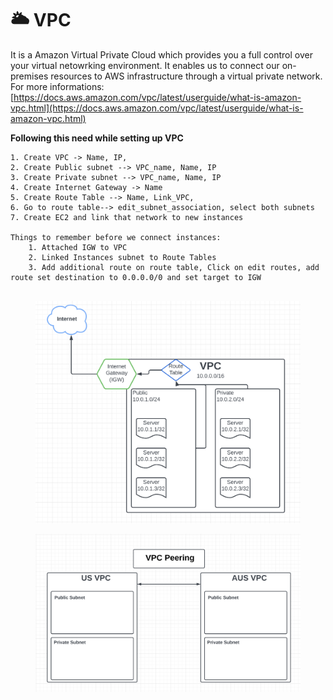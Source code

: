 # 🌥 VPC

It is a Amazon Virtual Private Cloud which provides you a full control over your virtual netowrking environment. It enables us to connect our on-premises resources to AWS infrastructure through a virtual private network. For more informations: [https://docs.aws.amazon.com/vpc/latest/userguide/what-is-amazon-vpc.html](https://docs.aws.amazon.com/vpc/latest/userguide/what-is-amazon-vpc.html)



**Following this need while setting up VPC**&#x20;

```
1. Create VPC -> Name, IP, 
2. Create Public subnet --> VPC_name, Name, IP
3. Create Private subnet --> VPC_name, Name, IP 
4. Create Internet Gateway -> Name
5. Create Route Table --> Name, Link_VPC, 
6. Go to route table--> edit_subnet_association, select both subnets
7. Create EC2 and link that network to new instances

Things to remember before we connect instances:
	1. Attached IGW to VPC
	2. Linked Instances subnet to Route Tables
	3. Add additional route on route table, Click on edit routes, add route set destination to 0.0.0.0/0 and set target to IGW


```

<figure><img src="../.gitbook/assets/Screen Shot 2022-11-06 at 4.35.32 PM.png" alt=""><figcaption></figcaption></figure>



<figure><img src="../.gitbook/assets/Screen Shot 2022-11-06 at 10.51.01 AM.png" alt=""><figcaption></figcaption></figure>
